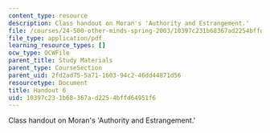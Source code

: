 ```yaml
---
content_type: resource
description: Class handout on Moran's 'Authority and Estrangement.'
file: /courses/24-500-other-minds-spring-2003/10397c231b68367ad2254bffd64951f6_h6_24500s03.pdf
file_type: application/pdf
learning_resource_types: []
ocw_type: OCWFile
parent_title: Study Materials
parent_type: CourseSection
parent_uid: 2fd2ad75-5a71-1603-94c2-46dd44871d56
resourcetype: Document
title: Handout 6
uid: 10397c23-1b68-367a-d225-4bffd64951f6
---
```

Class handout on Moran's 'Authority and Estrangement.'

